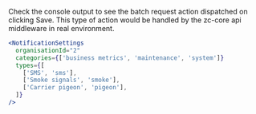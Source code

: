 Check the console output to see the batch request action dispatched on clicking Save.
This type of action would be handled by the zc-core api middleware in real environment.

```jsx
<NotificationSettings
  organisationId="2"
  categories={['business metrics', 'maintenance', 'system']}
  types={[
    ['SMS', 'sms'],
    ['Smoke signals', 'smoke'],
    ['Carrier pigeon', 'pigeon'],
  ]}
/>
```
